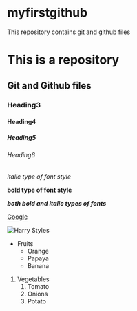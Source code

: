 # myfirstgithub
This repository contains git and github files

# This is a repository
## Git and Github files
### Heading3
#### Heading4
##### Heading5
###### Heading6

*italic type of font style*

**bold type of font style**

***both bold and italic types of fonts***

[Google](https://www.google.com/) 

![Harry Styles](http://travelcentremaldives.com/maldives-blog/wp-content/uploads/2015/03/onedirection-bg.jpg)

* Fruits
  * Orange
  * Papaya
  * Banana
 1. Vegetables
    1. Tomato
    2. Onions
    3. Potato
 
 
